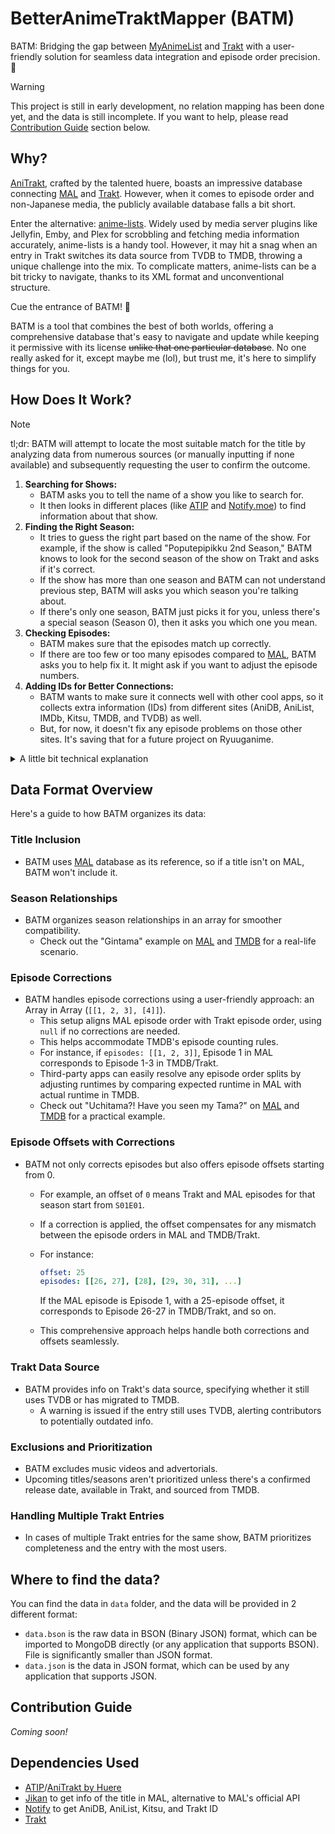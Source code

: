 <!-- markdownlint-disable MD033 -->
# BetterAnimeTraktMapper (BATM)

BATM: Bridging the gap between [MyAnimeList][MAL] and [Trakt][tk] with a
user-friendly solution for seamless data integration and episode order precision. 🚀

> [!Warning]
>
> This project is still in early development, no relation mapping
> has been done yet, and the data is still incomplete. If you want to help,
> please read [Contribution Guide](#contribution-guide) section below.

## Why?

[AniTrakt][at], crafted by the talented huere, boasts an impressive database
connecting [MAL] and [Trakt][tk]. However, when it comes to episode order and
non-Japanese media, the publicly available database falls a bit short.

Enter the alternative: [anime-lists][als]. Widely used by media server plugins
like Jellyfin, Emby, and Plex for scrobbling and fetching media information
accurately, anime-lists is a handy tool. However, it may hit a snag when an entry
in Trakt switches its data source from TVDB to TMDB, throwing a unique challenge
into the mix. To complicate matters, anime-lists can be a bit tricky to navigate,
thanks to its XML format and unconventional structure.

Cue the entrance of BATM! 🎉

BATM is a tool that combines the best of both worlds, offering a comprehensive
database that's easy to navigate and update while keeping it permissive with
its license ~~unlike that one particular database~~. No one really asked for it,
except maybe me (lol), but trust me, it's here to simplify things for you.

## How Does It Work?

> [!Note]
>
> tl;dr: BATM will attempt to locate the most suitable match for the title by
> analyzing data from numerous sources (or manually inputting if none available)
> and subsequently requesting the user to confirm the outcome.

1. **Searching for Shows:**
   * BATM asks you to tell the name of a show you like to search for.
   * It then looks in different places (like [ATIP][atip] and [Notify.moe][ntf])
     to find information about that show.
2. **Finding the Right Season:**
   * It tries to guess the right part based on the name of the show. For
     example, if the show is called "Poputepipikku 2nd Season," BATM knows to
     look for the second season of the show on Trakt and asks if it's correct.
   * If the show has more than one season and BATM can not understand previous
     step, BATM will asks you which season you're talking about.
   * If there's only one season, BATM just picks it for you, unless there's a
     special season (Season 0), then it asks you which one you mean.
3. **Checking Episodes:**
   * BATM makes sure that the episodes match up correctly.
   * If there are too few or too many episodes compared to [MAL], BATM asks you
     to help fix it. It might ask if you want to adjust the episode numbers.
4. **Adding IDs for Better Connections:**
   * BATM wants to make sure it connects well with other cool apps, so it
     collects extra information (IDs) from different sites (AniDB, AniList,
     IMDb, Kitsu, TMDB, and TVDB) as well.
   * But, for now, it doesn't fix any episode problems on those other sites.
     It's saving that for a future project on Ryuuganime.

<details>
<summary>A little bit technical explanation</summary>
1. BATM will ask user to provide title to lookup. Then based on the data:
   * BATM will fetch data from [ATIP][atip] for latest exisiting mapping from
     [AniTrakt][at]
   * If none, BATM will check on [Notify][ntf] if there's existing relationship
     to Trakt. Note that Notify might have lesser connection for Trakt, TVDB, or
     TMDB.
   * If not exist at all, BATM will ask user to manually link/map entry to Trakt.
2. BATM will check if the title has multiple seasons, and ask user to select
   which season to map.
   * BATM will try to guess which season to map based on the title from MAL. For
     example, if MAL title is "Poputepipikku 2nd Season", then BATM will try to
     find 2nd season in Trakt and ask user to confirm.
   * If the title has multiple seasons, BATM will ask user to select which season
     to map.
   * If the title has only one season, BATM will automatically select it, UNLESS
     the title has Season 0 (Special), then BATM will ask user to select which
     season to map.
3. BATM will check if episode on the season matches with MAL episode schema.
   * If the season has less episodes than MAL counterpart, it will prompt user
     to add additional season to the array, and do episode range correction.
   * If the season has more episodes than MAL counterpart, it will prompt user
     to do episode range correction or add episode offset.
   * Else, user will be asked to add episode offset.
4. BATM will populate additional IDs from AniDB, AniList, IMDb, Kitsu, TMDB and
   TVDB for better integration with 3rd party applications, but won't add 
   additional episode correction to each platforms.
   * This will be solved by my future project in [Ryuuganime][ryuu] to fix all
     this mess once BATM finished, and [animeApi](https://animeapi.my.id)
     dropped [anime-offline-database][aod] as dependency and changed license to
     MIT.

</details>

## Data Format Overview

Here's a guide to how BATM organizes its data:

### Title Inclusion

* BATM uses [MAL] database as its reference, so if a title isn't on MAL, BATM
  won't include it.

### Season Relationships

* BATM organizes season relationships in an array for smoother compatibility.
  * Check out the "Gintama" example on [MAL][mgin] and [TMDB][tmgin] for a
    real-life scenario.

### Episode Corrections

* BATM handles episode corrections using a user-friendly approach: an Array in
  Array (`[[1, 2, 3], [4]]`).
  * This setup aligns MAL episode order with Trakt episode order, using `null`
    if no corrections are needed.
  * This helps accommodate TMDB's episode counting rules.
  * For instance, if `episodes: [[1, 2, 3]]`, Episode 1 in MAL corresponds to
    Episode 1-3 in TMDB/Trakt.
  * Third-party apps can easily resolve any episode order splits by adjusting
    runtimes by comparing expected runtime in MAL with actual runtime in TMDB.
  * Check out "Uchitama?! Have you seen my Tama?" on [MAL][muchi] and
    [TMDB][tmmuchi] for a practical example.

### Episode Offsets with Corrections

* BATM not only corrects episodes but also offers episode offsets starting from 0.
  * For example, an offset of `0` means Trakt and MAL episodes for that season
    start from `S01E01`.
  * If a correction is applied, the offset compensates for any mismatch between
    the episode orders in MAL and TMDB/Trakt.
  * For instance:

    ```yaml
    offset: 25
    episodes: [[26, 27], [28], [29, 30, 31], ...]
    ```

    If the MAL episode is Episode 1, with a 25-episode offset, it corresponds to
    Episode 26-27 in TMDB/Trakt, and so on.
  * This comprehensive approach helps handle both corrections and offsets
    seamlessly.

### Trakt Data Source

* BATM provides info on Trakt's data source, specifying whether it still uses
  TVDB or has migrated to TMDB.
  * A warning is issued if the entry still uses TVDB, alerting contributors to
    potentially outdated info.

### Exclusions and Prioritization

* BATM excludes music videos and advertorials.
* Upcoming titles/seasons aren't prioritized unless there's a confirmed release
  date, available in Trakt, and sourced from TMDB.

### Handling Multiple Trakt Entries

* In cases of multiple Trakt entries for the same show, BATM prioritizes
  completeness and the entry with the most users.

## Where to find the data?

You can find the data in `data` folder, and the data will be provided in 2
different format:

* `data.bson` is the raw data in BSON (Binary JSON) format, which can be
  imported to MongoDB directly (or any application that supports BSON). File is
  significantly smaller than JSON format.
* `data.json` is the data in JSON format, which can be used by any application
  that supports JSON.

## Contribution Guide

*Coming soon!*

## Dependencies Used

* [ATIP][atip]/[AniTrakt by Huere][at]
* [Jikan](https://jikan.moe) to get info of the title in MAL, alternative to
  MAL's official API
* [Notify][ntf] to get AniDB, AniList, Kitsu, and Trakt ID
* [Trakt][tk]

[aod]: https://github.com/manami-project/anime-offline-database
[als]: https://github.com/Anime-Lists/anime-lists
[at]: https://anitrakt.huere.net/
[atip]: https://github.com/ryuuganime/aniTrakt-IndexParser
[ryuu]: https://github.com/ryuuganime
[tmgin]: https://www.themoviedb.org/tv/57041
[mgin]: https://myanimelist.net/anime/918
[tmmuchi]: https://www.themoviedb.org/tv/96660
[muchi]: https://myanimelist.net/anime/39942
[ntf]: https://notify.moe
[tk]: https://trakt.tv
[MAL]: https://myanimelist.net
